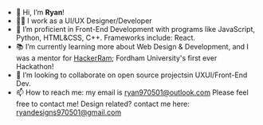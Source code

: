 - 👋 Hi, I’m <b>Ryan</b>!
- 👨‍💻 I work as a UI/UX Designer/Developer
- 👀 I’m proficient in Front-End Development with programs like JavaScript, Python, HTML&CSS, C++. Frameworks include: React.
- 📚 I’m currently learning more about Web Design & Development, and I was a mentor for [HackerRam](https://hackeram.wixsite.com/live); Fordham University's first ever Hackathon! 
- 💞️ I’m looking to collaborate on open source projectsin UXUI/Front-End Dev.
- 📫 How to reach me: my email is ryan970501@outlook.com Please feel free to contact me! Design related? contact me here: ryandesigns970501@gmail.com











<!---
Ryan1997123/Ryan1997123 is a ✨ special ✨ repository because its `README.md` (this file) appears on your GitHub profile.
You can click the Preview link to take a look at your changes.
--->
